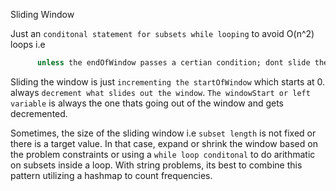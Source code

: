 Sliding Window

Just an `conditonal statement for subsets while looping` to avoid O(n^2) loops i.e 
```ruby  
      unless the endOfWindow passes a certian condition; dont slide the window
```

Sliding the window is just `incrementing the startOfWindow` which starts at 0.
always `decrement what slides out the window`. `The windowStart or left variable` is always the one thats going out of the window and gets decremented.

Sometimes, the size of the sliding window i.e `subset length` is not fixed or there is a target value. 
In that case, expand or shrink the window based on the problem constraints or using a `while loop conditonal` to do arithmatic on subsets inside a loop. With string problems, its best to combine this pattern utilizing a hashmap to count frequencies.
 